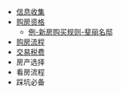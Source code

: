 - [信息收集](/信息收集)
- [购房资格](/购房资格)
  - [例-新房购买规则-斐丽名邸](/例_新房购买规则_斐丽名邸)
- [购房流程](/购房流程)
- [交易税费](/交易税费)
- 房产选择
- 看房流程
- 踩坑必备
